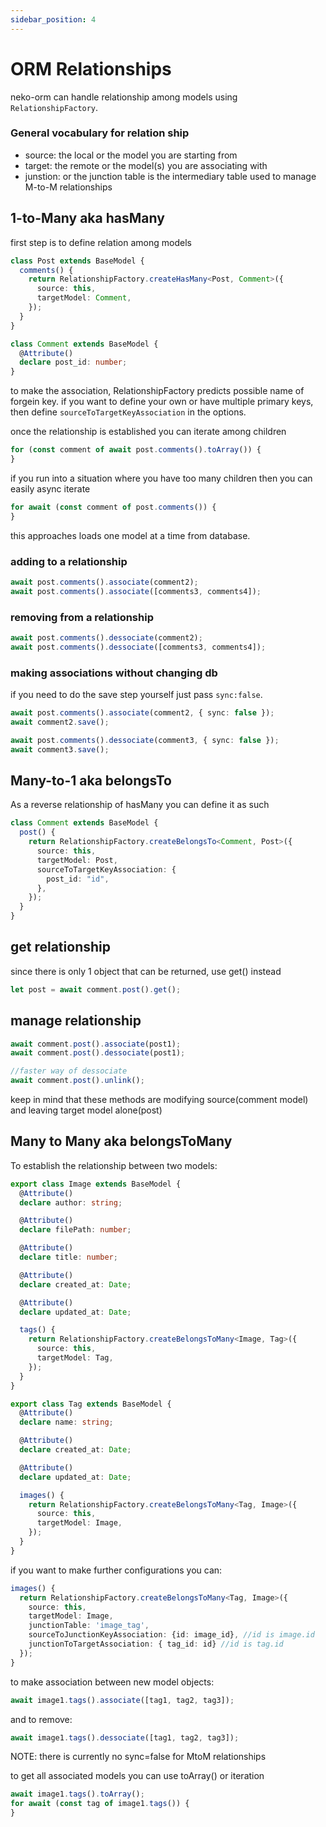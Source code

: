 ```yaml
---
sidebar_position: 4
---
```


# ORM Relationships

neko-orm can handle relationship among models using `RelationshipFactory`.

### General vocabulary for relation ship

- source: the local or the model you are starting from
- target: the remote or the model(s) you are associating with
- junstion: or the junction table is the intermediary table used to manage M-to-M relationships

## 1-to-Many aka hasMany

first step is to define relation among models

```ts
class Post extends BaseModel {
  comments() {
    return RelationshipFactory.createHasMany<Post, Comment>({
      source: this,
      targetModel: Comment,
    });
  }
}

class Comment extends BaseModel {
  @Attribute()
  declare post_id: number;
}
```

to make the association, RelationshipFactory predicts possible name of forgein key. if you want to define your own or have multiple primary keys, then define `sourceToTargetKeyAssociation` in the options.

once the relationship is established you can iterate among children

```ts
for (const comment of await post.comments().toArray()) {
}
```

if you run into a situation where you have too many children then you can easily async iterate

```ts
for await (const comment of post.comments()) {
}
```

this approaches loads one model at a time from database.

### adding to a relationship

```ts
await post.comments().associate(comment2);
await post.comments().associate([comments3, comments4]);
```

### removing from a relationship

```ts
await post.comments().dessociate(comment2);
await post.comments().dessociate([comments3, comments4]);
```

### making associations without changing db

if you need to do the save step yourself just pass `sync:false`.

```ts
await post.comments().associate(comment2, { sync: false });
await comment2.save();

await post.comments().dessociate(comment3, { sync: false });
await comment3.save();
```

## Many-to-1 aka belongsTo

As a reverse relationship of hasMany you can define it as such

```ts
class Comment extends BaseModel {
  post() {
    return RelationshipFactory.createBelongsTo<Comment, Post>({
      source: this,
      targetModel: Post,
      sourceToTargetKeyAssociation: {
        post_id: "id",
      },
    });
  }
}
```

## get relationship

since there is only 1 object that can be returned, use get() instead

```ts
let post = await comment.post().get();
```

## manage relationship

```ts
await comment.post().associate(post1);
await comment.post().dessociate(post1);

//faster way of dessociate
await comment.post().unlink();
```

keep in mind that these methods are modifying source(comment model) and leaving target model alone(post)

## Many to Many aka belongsToMany

To establish the relationship between two models:

```ts
export class Image extends BaseModel {
  @Attribute()
  declare author: string;

  @Attribute()
  declare filePath: number;

  @Attribute()
  declare title: number;

  @Attribute()
  declare created_at: Date;

  @Attribute()
  declare updated_at: Date;

  tags() {
    return RelationshipFactory.createBelongsToMany<Image, Tag>({
      source: this,
      targetModel: Tag,
    });
  }
}

export class Tag extends BaseModel {
  @Attribute()
  declare name: string;

  @Attribute()
  declare created_at: Date;

  @Attribute()
  declare updated_at: Date;

  images() {
    return RelationshipFactory.createBelongsToMany<Tag, Image>({
      source: this,
      targetModel: Image,
    });
  }
}
```

if you want to make further configurations you can:

```ts
images() {
  return RelationshipFactory.createBelongsToMany<Tag, Image>({
    source: this,
    targetModel: Image,
    junctionTable: 'image_tag',
    sourceToJunctionKeyAssociation: {id: image_id}, //id is image.id
    junctionToTargetAssociation: { tag_id: id} //id is tag.id
  });
}
```

to make association between new model objects:

```ts
await image1.tags().associate([tag1, tag2, tag3]);
```

and to remove:

```ts
await image1.tags().dessociate([tag1, tag2, tag3]);
```

NOTE: there is currently no sync=false for MtoM relationships

to get all associated models you can use toArray() or iteration

```ts
await image1.tags().toArray();
for await (const tag of image1.tags()) {
}
```
